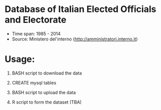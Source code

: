 # Database of Italian Elected Officials and Electorate
* Time span: 1985 - 2014
* Source: Ministero del'interno  (http://amministratori.interno.it)

# Usage:

1. BASH script to download the data
2. CREATE mysql tables
3. BASH script to upload the data

4. R script to form the dataset (TBA)
